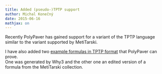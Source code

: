 ```yaml
---
title: Added (pseudo-)TPTP support
author: Michal Konečný
date: 2015-06-16
mathjax: on
---
```


Recently PolyPaver has gained support for a variant of the TPTP language similar to the variant supported by MetiTarski.

I have also added two [example formulas in TPTP format](https://github.com/michalkonecny/polypaver/tree/master/examples/tptp) 
that PolyPaver can prove.  
One was generated by Why3 and the other one an edited version of a formula from the MetiTarski collection. 